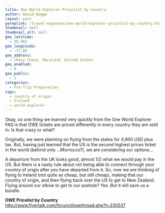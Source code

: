 ```yaml
---
title: One World Explorer Pricelist by Country
author: David Hogge
layout: post
permalink: /travel-expenses/one-world-explorer-pricelist-by-country.html
thumbnail: null
thumbnail_alt: null
geo_latitude:
  - 38.982
geo_longitude:
  - -77.08
geo_address:
  - Chevy Chase, Maryland, United States
geo_enabled:
  - 0
geo_public:
  - 1
categories:
  - Pre-Trip Preparation
tags:
  - country of origin
  - Ireland
  - world explorer
---
```

Okay, so one thing we learned very quickly from the One World Explorer FAQ is that OWE tickets are priced differently in every country they are sold in. Is that crazy or what?

Originally, we were planning on flying from the states for 4,900 USD plus tax. But, having just learned that the US is the second highest prices ticket in the world (behind only &#8230;Morrocco?), we are considering our options&#8230;

A departure from the UK looks good, almost 1/2 what we would pay in the US. But there is a nasty rule about not being able to connect through your country of origin after you have departed from it. So, now we are thinking of flying to Ireland (not quite as cheap, but still cheap), making that our country of origin, and then flying back over the US to get to New Zealand. Flying around our elbow to get to our asshole? Yes. But it will save us a bundle.

**OWE Pricelist by Country**  
<http://www.flyertalk.com/forum/showthread.php?t=330537>